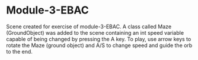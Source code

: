 # Module-3-EBAC

Scene created for exercise of module-3-EBAC. A class called Maze (GroundObject) was added to the scene containing an int speed variable capable of being changed by pressing the A key. To play, use arrow keys to rotate the Maze (ground object) and A/S to change speed and guide the orb to the end.
